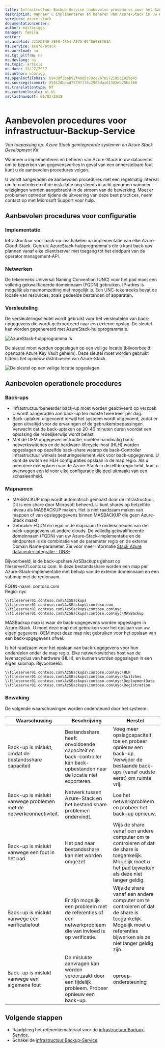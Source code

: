 ```yaml
---
title: Infrastructuur Backup-Service aanbevolen procedures voor het Azure-Stack | Microsoft Docs
description: Wanneer u implementeren en beheren van Azure-Stack in uw datacenter te verminderen gegevens verloren gaan als er een onherstelbare fout kunt u de set met aanbevolen procedures volgen.
services: azure-stack
documentationcenter: 
author: mattbriggs
manager: femila
editor: 
ms.assetid: 221FDE40-3EF8-4F54-A075-0C4D66EECE1A
ms.service: azure-stack
ms.workload: na
ms.tgt_pltfrm: na
ms.devlang: na
ms.topic: article
ms.date: 12/27/2017
ms.author: mabrigg
ms.openlocfilehash: b9438f3bab92f40a5c79ce7b7a572195c182be45
ms.sourcegitcommit: 85012dbead7879f1f6c2965daa61302eb78bd366
ms.translationtype: MT
ms.contentlocale: nl-NL
ms.lasthandoff: 01/02/2018
---
```

# <a name="infrastructure-backup-service-best-practices"></a>Aanbevolen procedures voor infrastructuur-Backup-Service

*Van toepassing op: Azure Stack geïntegreerde systemen en Azure Stack Development Kit*

Wanneer u implementeren en beheren van Azure-Stack in uw datacenter om te beperken van gegevensverlies in geval van een onherstelbare fout kunt u de aanbevolen procedures volgen.

U wordt aangeraden de aanbevolen procedures met een regelmatig interval om te controleren of de installatie nog steeds in acht genomen wanneer wijzigingen worden aangebracht in de stroom van de bewerking. Moet er problemen optreden tijdens de uitvoering van deze best practices, neem contact op met Microsoft Support voor hulp.

## <a name="configuration-best-practices"></a>Aanbevolen procedures voor configuratie

### <a name="deployment"></a>Implementatie

Infrastructuur voor back-up inschakelen na implementatie van elke Azure-Cloud-Stack. Gebruik AzureStack-hulpprogramma's die u kunt back-ups plannen vanaf elke client/server met toegang tot het eindpunt van de operator management-API.

### <a name="networking"></a>Netwerken

De tekenreeks Universal Naming Convention (UNC) voor het pad moet een volledig gekwalificeerde domeinnaam (FQDN) gebruiken. IP-adres is mogelijk als naamomzetting niet mogelijk is. Een UNC-tekenreeks bevat de locatie van resources, zoals gedeelde bestanden of apparaten.

### <a name="encryption"></a>Versleuteling

De versleutelingssleutel wordt gebruikt voor het versleutelen van back-upgegevens die wordt geëxporteerd naar een externe opslag. De sleutel kan worden gegenereerd met AzureStack-hulpprogramma's. 

![AzureStack-hulpprogramma 's](media\azure-stack-backup\azure-stack-backup-encryption1.png)

De sleutel moet worden opgeslagen op een veilige locatie (bijvoorbeeld: openbare Azure Key Vault geheim). Deze sleutel moet worden gebruikt tijdens het opnieuw distribueren van Azure-Stack. 

![De sleutel op een veilige locatie opgeslagen.](media\azure-stack-backup\azure-stack-backup-encryption2.png)

## <a name="operational-best-practices"></a>Aanbevolen operationele procedures

### <a name="backups"></a>Back-ups

 - Infrastructuurbeheerder back-up moet worden geactiveerd op verzoek. U wordt aangeraden aan back-up ten minste twee keer per dag.
 - Back-uptaken uitgevoerd terwijl het systeem wordt uitgevoerd, zodat er geen uitvaltijd voor de ervaringen of de gebruikerstoepassingen. Verwacht dat de back-uptaken op 20-40 minuten duren voordat een oplossing die redelijkerwijs wordt belast.
 - Met de OEM opgegeven instructie, moeten handmatig back-netwerkswitches en de hardware-lifecycle-host (HLH) worden opgeslagen op dezelfde back-share waarop de back-Controller infrastructuur winkels besturingselement vlak voor back-upgegevens. U kunt de switch en HLH configuraties opslaan in de map regio. Als u meerdere exemplaren van de Azure-Stack in dezelfde regio hebt, kunt u overwegen een id voor elke configuratie die deel uitmaakt van een schaaleenheid.

### <a name="folder-names"></a>Mapnamen

 - MASBACKUP map wordt automatisch gemaakt door de infrastructuur. Dit is een share door Microsoft beheerd. U kunt shares op hetzelfde niveau als MASBACKUP maken. Het is niet raadzaam maken van mappen of van opslaggegevens binnen MASBACKUP die geen Azure-Stack maakt. 
 -  Gebruiker FQDN en regio in de mapnaam te onderscheiden van de back-upgegevens uit andere clouds. De volledig gekwalificeerde domeinnaam (FQDN) van uw Azure-Stack-implementatie en de eindpunten is de combinatie van de parameter regio en de externe Domain Name-parameter. Zie voor meer informatie [Stack Azure datacenter integratie - DNS-](azure-stack-integrate-dns.md).

Bijvoorbeeld, is de back-upshare AzSBackups gehost op fileserver01.contoso.com. In deze bestandsshare worden een map per Azure-Stack-implementatie met behulp van de externe domeinnaam en een submap met de regionaam. 

FQDN-naam: contoso.com  
Regio: nyc


    \\fileserver01.contoso.com\AzSBackups
    \\fileserver01.contoso.com\AzSBackups\contoso.com
    \\fileserver01.contoso.com\AzSBackups\contoso.com\nyc
    \\fileserver01.contoso.com\AzSBackups\contoso.com\nyc\MASBackup

MASBackup map is waar de back-upgegevens worden opgeslagen in Azure-Stack. U moet deze map niet gebruiken voor het opslaan van uw eigen gegevens. OEM moet deze map niet gebruiken voor het opslaan van een back-upgegevens ofwel. 

Is het raadzaam voor het opslaan van back-upgegevens voor hun onderdelen onder de map regio. Elke netwerkswitches host van de levenscyclus van hardware (HLH), en kunnen worden opgeslagen in een eigen submap. Bijvoorbeeld:

    \\fileserver01.contoso.com\AzSBackups\contoso.com\nyc\HLH
    \\fileserver01.contoso.com\AzSBackups\contoso.com\nyc\Switches
    \\fileserver01.contoso.com\AzSBackups\contoso.com\nyc\DeploymentData
    \\fileserver01.contoso.com\AzSBackups\contoso.com\nyc\Registration

### <a name="monitoring"></a>Bewaking

De volgende waarschuwingen worden ondersteund door het systeem:

| Waarschuwing                                                   | Beschrijving                                                                                     | Herstel                                                                                                                                |
|---------------------------------------------------------|-------------------------------------------------------------------------------------------------|--------------------------------------------------------------------------------------------------------------------------------------------|
| Back-up is mislukt, omdat de bestandsshare capaciteit | Bestandsshare heeft onvoldoende capaciteit en back-controller kan back-upbestanden naar de locatie niet exporteren. | Voeg meer opslagcapaciteit toe en probeer opnieuw een back-up. Verwijder de bestaande back-ups (vanaf oudste eerst) om ruimte vrij.                    |
| Back-up is mislukt vanwege problemen met de netwerkconnectiviteit.             | Netwerk tussen Azure-Stack en het bestand share problemen ondervindt.                          | Los het netwerkprobleem en probeer het back-up opnieuw.                                                                                            |
| Back-up is mislukt vanwege een fout in het pad                | Het pad naar bestandsshare kan niet worden omgezet                                                          | Wijs de share vanaf een andere computer om te controleren of dat de share is toegankelijk. Mogelijk moet u het pad bijwerken als deze niet langer geldig.       |
| Back-up is mislukt vanwege een verificatiefout               | Er zijn mogelijk een probleem met de referenties of een netwerkprobleem die van invloed is op verificatie.    | Wijs de share vanaf een andere computer om te controleren of dat de share is toegankelijk. Mogelijk moet u referenties bijwerken als ze niet langer geldig zijn. |
| Back-up is mislukt vanwege een algemene fout                    | De mislukte aanvragen kan worden veroorzaakt door een tijdelijk probleem. Probeer opnieuw een back-up.                    | oproep-ondersteuning                                                                                                                               |

## <a name="next-steps"></a>Volgende stappen

 - Raadpleeg het referentiemateriaal voor de [infrastructuur Backup-Service](azure-stack-backup-reference.md).  
 - Schakel de [infrastructuur Backup-Service](azure-stack-backup-enable-backup-console.md).